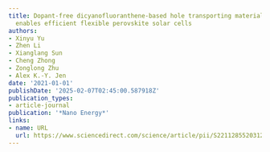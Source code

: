 ```yaml
---
title: Dopant-free dicyanofluoranthene-based hole transporting material with low cost
  enables efficient flexible perovskite solar cells
authors:
- Xinyu Yu
- Zhen Li
- Xianglang Sun
- Cheng Zhong
- Zonglong Zhu
- Alex K.-Y. Jen
date: '2021-01-01'
publishDate: '2025-02-07T02:45:00.587918Z'
publication_types:
- article-journal
publication: '*Nano Energy*'
links:
- name: URL
  url: https://www.sciencedirect.com/science/article/pii/S221128552031274X
---
```

